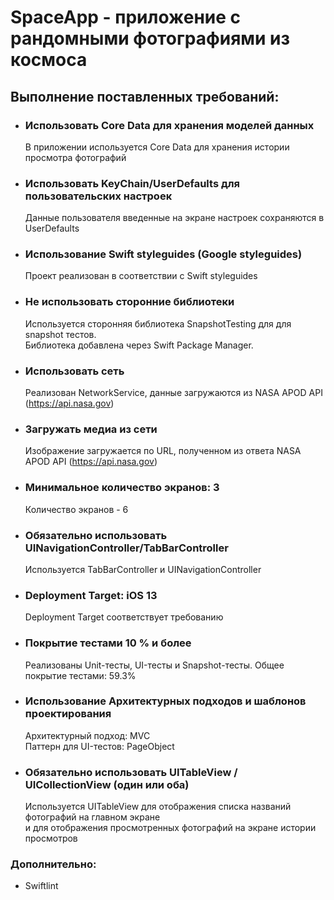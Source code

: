 # SpaceApp - приложение с рандомными фотографиями из космоса

## Выполнение поставленных требований:  
- ### Использовать Core Data для хранения моделей данных  
  В приложении используется Core Data для хранения истории просмотра фотографий
- ### Использовать KeyChain/UserDefaults для пользовательских настроек  
  Данные пользователя введенные на экране настроек сохраняются в UserDefaults
- ### Использование Swift styleguides (Google styleguides)  
  Проект реализован в соответствии с Swift styleguides
- ### Не использовать сторонние библиотеки  
  Используется сторонняя библиотека SnapshotTesting для для snapshot тестов.  
  Библиотека добавлена через Swift Package Manager.
- ### Использовать сеть  
  Реализован NetworkService, данные загружаются из NASA APOD API (https://api.nasa.gov)
- ### Загружать медиа из сети  
  Изображение загружается по URL, полученном из ответа NASA APOD API (https://api.nasa.gov)
- ### Минимальное количество экранов: 3  
  Количество экранов - 6 
- ### Обязательно использовать UINavigationController/TabBarController  
  Используется TabBarController и UINavigationController
- ### Deployment Target: iOS 13  
  Deployment Target соответствует требованию
- ### Покрытие тестами 10 % и более  
  Реализованы Unit-тесты, UI-тесты и Snapshot-тесты.
  Общее покрытие тестами:  59.3%
- ### Использование Архитектурных подходов и шаблонов проектирования  
  Архитектурный подход: MVC  
  Паттерн для UI-тестов: PageObject 
- ### Обязательно использовать UITableView / UICollectionView (один или оба)  
  Используется UITableView для отображения списка названий фотографий на главном экране  
  и для отображения просмотренных фотографий на экране истории просмотров  
 
 ### Дополнительно:  
- Swiftlint 
